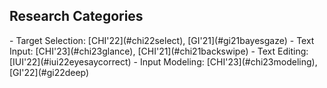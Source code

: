 <h2 id="personal">Research Categories</h2>
- Target Selection: [CHI'22](#chi22select), [GI'21](#gi21bayesgaze)
- Text Input: [CHI'23](#chi23glance), [CHI'21](#chi21backswipe)
- Text Editing: [IUI'22](#iui22eyesaycorrect)
- Input Modeling: [CHI'23](#chi23modeling), [GI'22](#gi22deep)
